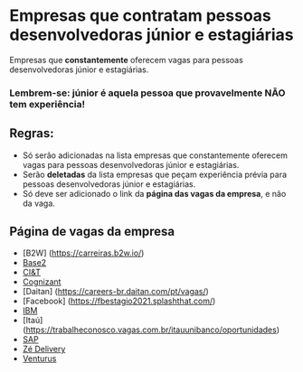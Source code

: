 # Empresas que contratam pessoas desenvolvedoras júnior e estagiárias

Empresas que **constantemente** oferecem vagas para pessoas desenvolvedoras júnior e estagiárias.

### Lembrem-se: júnior é aquela pessoa que provavelmente NÃO tem experiência!

## Regras:
- Só serão adicionadas na lista empresas que constantemente oferecem vagas para pessoas desenvolvedoras júnior e estagiárias.
- Serão **deletadas** da lista empresas que peçam experiência prévia para pessoas desenvolvedoras júnior e estagiárias.
- Só deve ser adicionado o link da **página das vagas da empresa**, e não da vaga.

## Página de vagas da empresa

- [B2W] (https://carreiras.b2w.io/)
- [Base2](https://jobs.solides.com/base2)
- [CI&T](https://br.ciandt.com/carreiras/programa-de-estagio-next-gen)
- [Cognizant](https://careers.cognizant.com/br/pt)
- [Daitan] (https://careers-br.daitan.com/pt/vagas/)
- [Facebook] (https://fbestagio2021.splashthat.com/)
- [IBM](https://www.ibm.com/br-pt/employment/entrylevel/)
- [Itaú] (https://trabalheconosco.vagas.com.br/itauunibanco/oportunidades)
- [SAP](https://www.sap.com/brazil/about/careers.html)
- [Zé Delivery](https://zedelivery.gupy.io/)
- [Venturus](https://jobs.kenoby.com/venturus/)
